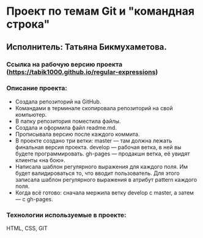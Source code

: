 # Проект по темам Git и "командная строка"

## Исполнитель: Татьяна Бикмухаметова.

### Ссылка на рабочую версию проекта (https://tabik1000.github.io/regular-expressions)

### Описание проекта: 
- Создала репозиторий на GitHub.
- Командами в терминале скопировала репозиторий на свой компьютер.
- В папку репозитория поместила файлы.
- Создала и оформила файл readme.md.
- Прописывала версию после каждого коммита. 
- В проекте создано три ветки:
    master — там должна лежать финальная версия проекта.
    develop — рабочая ветка, в ней вы будете программировать.
    gh-pages — продакшн ветка, её увидят клиенты «на бою».
- Написала шаблон регулярного выражения для каждого поля. Им будет валидироваться то, что вводит пользователь. Для этого записала шаблон регулярного выражения в атрибут pattern каждого поля.
- Когда всё готово: cначала мержила ветку develop с master, а затем — с gh-pages.

### Технологии используемые в проекте: 
HTML, CSS, GIT

